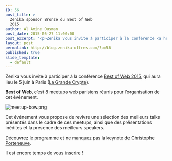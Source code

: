 ```yaml
---
ID: 56
post_title: >
  Zenika sponsor Bronze du Best of Web
  2015
author: Al Amine Ousman
post_date: 2015-05-27 11:00:00
post_excerpt: '<p>Zenika vous invite à participer à la conférence <a href="http://bestofweb.paris/">Best of Web 2015</a>, qui aura lieu le 5 juin à Paris (<a href="https://www.google.fr/maps/place/La+Grande+Crypte/@48.8684535,2.2828132,15z/data=!4m2!3m1!1s0x0:0xdb8c81d2c3d2d9fe">La Grande Crypte</a>).<br /></p> <p><img src="/public/Al/Best_of_Web/best-of-web.png" alt="best-of-web.png" style="display:block; margin:0 auto;" /></p>'
layout: post
permalink: http://blog.zenika-offres.com/?p=56
published: true
slide_template:
  - default
---
```

Zenika vous invite à participer à la conférence <a href="http://bestofweb.paris/">Best of Web 2015</a>, qui aura lieu le 5 juin à Paris (<a href="https://www.google.fr/maps/place/La+Grande+Crypte/@48.8684535,2.2828132,15z/data=!4m2!3m1!1s0x0:0xdb8c81d2c3d2d9fe">La Grande Crypte</a>).

<!--more-->

<strong>Best of Web</strong>, c’est 8 meetups web parisiens réunis pour l’organisation de cet événement.

<img style="display: block; margin: 0 auto;" src="/wp-content/uploads/2015/07/meetup-bow.png" alt="meetup-bow.png" />

Cet événement vous propose de revivre une sélection des meilleurs talks présentés dans le cadre de ces meetups, ainsi que des présentations inédites et la présence des meilleurs speakers.

Découvrez le <a href="http://bestofweb.paris/#schedule">programme</a> et ne manquez pas la keynote de <a href="https://twitter.com/porteneuve">Christophe Porteneuve</a>.

Il est encore temps de vous <a href="http://bestofweb.paris/#tickets">inscrire</a> !